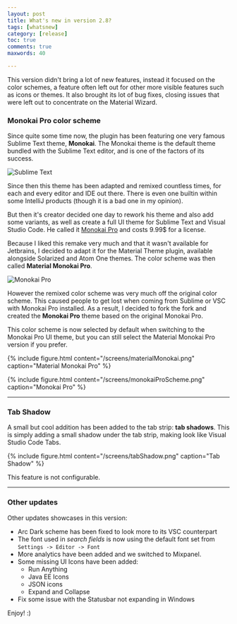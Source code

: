 ```yaml
---
layout: post
title: What's new in version 2.8?
tags: [whatsnew]
category: [release]
toc: true
comments: true
maxwords: 40

---
```


This version didn't bring a lot of new features, instead it focused on the color schemes, a feature often left out for other more visible features such as icons or themes. It also brought its lot of bug fixes, closing issues that were left out to concentrate on the Material Wizard.

### Monokai Pro color scheme

Since quite some time now, the plugin has been featuring one very famous Sublime Text theme, **Monokai**. The Monokai theme is the default theme bundled with the Sublime Text editor, and is one of the factors of its success.

![Sublime Text](https://www.sublimetext.com/screenshots/new_theme_large.png)

Since then this theme has been adapted and remixed countless times, for each and every editor and IDE out there. There is even one builtin within some IntelliJ products (though it is a bad one in my opinion).

But then it's creator decided one day to rework his theme and also add some variants, as well as create a full UI theme for Sublime Text and Visual Studio Code. He called it [Monokai Pro](https://www.monokai.pro/) and costs 9.99$ for a license.

Because I liked this remake very much and that it wasn't available for Jetbrains, I decided to adapt it for the Material Theme plugin, available alongside Solarized and Atom One themes. The color scheme was then called **Material Monokai Pro**.

![Monokai Pro]({{site.baseurl}}/img/monokai.png)

However the remixed color scheme was very much off the original color scheme. This caused people to get lost when coming from Sublime or VSC with Monokai Pro installed. As a result, I decided to fork the fork and created the **Monokai Pro** theme based on the original Monokai Pro.

This color scheme is now selected by default when switching to the Monokai Pro UI theme, but you can still select the Material Monokai Pro version if you prefer.

{% include figure.html content="/screens/materialMonokai.png" caption="Material Monokai Pro" %}

{% include figure.html content="/screens/monokaiProScheme.png" caption="Monokai Pro" %}


----
### Tab Shadow

A small but cool addition has been added to the tab strip: **tab shadows**. This is simply adding a small shadow under the tab strip, making look like Visual Studio Code Tabs.

{% include figure.html content="/screens/tabShadow.png" caption="Tab Shadow" %}

This feature is not configurable.

----
### Other updates

Other updates showcases in this version:
- Arc Dark scheme has been fixed to look more to its VSC counterpart
- The font used in _search fields_ is now using the default font set from `Settings -> Editor -> Font`
- More analytics have been added and we switched to Mixpanel.
- Some missing UI Icons have been added:
  - Run Anything
  - Java EE Icons
  - JSON icons
  - Expand and Collapse
- Fix some issue with the Statusbar not expanding in Windows

Enjoy! :)

